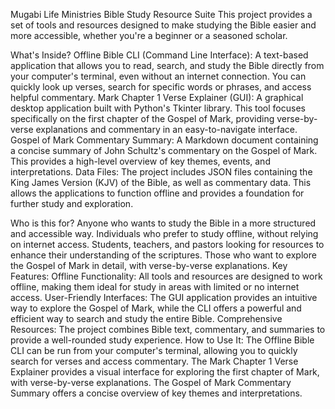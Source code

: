 Mugabi Life Ministries Bible Study Resource Suite
This project provides a set of tools and resources designed 
to make studying the Bible easier and more accessible, 
whether you're a beginner or a seasoned scholar.

What's Inside?
Offline Bible CLI (Command Line Interface): A text-based application that allows you to read, search, and study the Bible directly from your computer's terminal, even without an internet connection.
You can quickly look up verses, search for specific words or phrases, and access helpful commentary.
Mark Chapter 1 Verse Explainer (GUI): A graphical desktop application built with Python's Tkinter library. 
This tool focuses specifically on the first chapter of the Gospel of Mark, providing verse-by-verse explanations and commentary in an easy-to-navigate interface.
Gospel of Mark Commentary Summary: A Markdown document containing a concise summary of John Schultz's commentary on the Gospel of Mark.
This provides a high-level overview of key themes, events, and interpretations.
Data Files: The project includes JSON files containing the King James Version (KJV) of the Bible, as well as commentary data.
This allows the applications to function offline and provides a foundation for further study and exploration.

Who is this for?
Anyone who wants to study the Bible in a more structured and accessible way.
Individuals who prefer to study offline, without relying on internet access.
Students, teachers, and pastors looking for resources to enhance their understanding of the scriptures.
Those who want to explore the Gospel of Mark in detail, with verse-by-verse explanations.
Key Features:
Offline Functionality: All tools and resources are designed to work offline, making them ideal for study in areas with limited or no internet access.
User-Friendly Interfaces: The GUI application provides an intuitive way to explore the Gospel of Mark, while the CLI offers a powerful and efficient way to search and study the entire Bible.
Comprehensive Resources: The project combines Bible text, commentary, and summaries to provide a well-rounded study experience.
How to Use It:
The Offline Bible CLI can be run from your computer's terminal, allowing you to quickly search for verses and access commentary.
The Mark Chapter 1 Verse Explainer provides a visual interface for exploring the first chapter of Mark, with verse-by-verse explanations.
The Gospel of Mark Commentary Summary offers a concise overview of key themes and interpretations.
                                        
  
  
